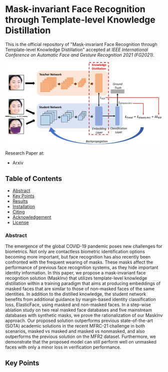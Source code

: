# Mask-invariant Face Recognition through Template-level Knowledge Distillation

This is the official repository of "Mask-invariant Face Recognition through Template-level Knowledge Distillation" accepted at *IEEE International Conference on Automatic Face and Gesture Recognition 2021 (FG2021)*.

<img src="MaskInv_Overview.png"> 


Research Paper at:

* Arxiv

## Table of Contents 

- [Abstract](#abstract)
- [Key Points](#key-points)
- [Results](#results)
- [Installation](#installation)
- [Citing](#citing)
- [Acknowledgement](#acknowledgement)
- [License](#license)

### Abstract ###

The emergence of the global COVID-19 pandemic poses new challenges for biometrics. Not only are contactless
biometric identification options becoming more important, but face recognition has also recently been confronted with the
frequent wearing of masks. These masks affect the performance of previous face recognition systems, as they hide important identity information. In this paper, we propose a
mask-invariant face recognition solution (MaskInv) that utilizes template-level knowledge distillation within a training paradigm
that aims at producing embeddings of masked faces that are similar to those of non-masked faces of the same identities.
In addition to the distilled knowledge, the student network benefits from additional guidance by margin-based identity
classification loss, ElasticFace, using masked and non-masked faces. In a step-wise ablation study on two real masked
face databases and five mainstream databases with synthetic masks, we prove the rationalization of our MaskInv approach.
Our proposed solution outperforms previous state-of-the-art (SOTA) academic solutions in the recent MFRC-21 challenge
in both scenarios, masked vs masked and masked vs nonmasked, and also outperforms the previous solution on the
MFR2 dataset. Furthermore, we demonstrate that the proposed model can still perform well on unmasked faces with only a
minor loss in verification performance.

## Key Points ## 
